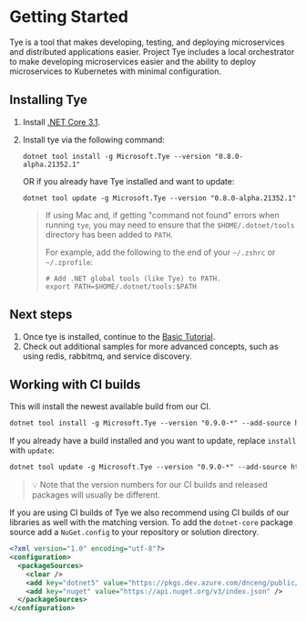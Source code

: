 # Getting Started

Tye is a tool that makes developing, testing, and deploying microservices and distributed applications easier. Project Tye includes a local orchestrator to make developing microservices easier and the ability to deploy microservices to Kubernetes with minimal configuration.

## Installing Tye

1. Install [.NET Core 3.1](<http://dot.net>).
1. Install tye via the following command:

    ```text
    dotnet tool install -g Microsoft.Tye --version "0.8.0-alpha.21352.1"
    ```

    OR if you already have Tye installed and want to update:

    ```text
    dotnet tool update -g Microsoft.Tye --version "0.8.0-alpha.21352.1"
    ```

    > If using Mac and, if getting "command not found" errors when running `tye`, you may need to ensure that the `$HOME/.dotnet/tools` directory has been added to `PATH`.
    >
    > For example, add the following to the end of your `~/.zshrc` or `~/.zprofile`:
    >
    > ```
    > # Add .NET global tools (like Tye) to PATH.
    > export PATH=$HOME/.dotnet/tools:$PATH
    > ```

## Next steps

1. Once tye is installed, continue to the [Basic Tutorial](/docs/tutorials/hello-tye/00_run_locally.md).
1. Check out additional samples for more advanced concepts, such as using redis, rabbitmq, and service discovery.


## Working with CI builds

This will install the newest available build from our CI.

```txt
dotnet tool install -g Microsoft.Tye --version "0.9.0-*" --add-source https://pkgs.dev.azure.com/dnceng/public/_packaging/dotnet5/nuget/v3/index.json
```

If you already have a build installed and you want to update, replace `install` with `update`:

```txt
dotnet tool update -g Microsoft.Tye --version "0.9.0-*" --add-source https://pkgs.dev.azure.com/dnceng/public/_packaging/dotnet5/nuget/v3/index.json
```

> :bulb: Note that the version numbers for our CI builds and released packages will usually be different.

If you are using CI builds of Tye we also recommend using CI builds of our libraries as well with the matching version. To add the `dotnet-core` package source add a `NuGet.config` to your repository or solution directory.

```xml
<?xml version="1.0" encoding="utf-8"?>
<configuration>
  <packageSources>
    <clear />
    <add key="dotnet5" value="https://pkgs.dev.azure.com/dnceng/public/_packaging/dotnet5/nuget/v3/index.json" />
    <add key="nuget" value="https://api.nuget.org/v3/index.json" />
  </packageSources>
</configuration>
```
